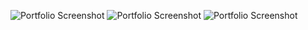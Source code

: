![Portfolio Screenshot](https://media.licdn.com/dms/image/v2/D5622AQEg7wQJeWrGnA/feedshare-shrink_2048_1536/B56ZhxuO59HcAs-/0/1754254603039?e=1758758400&v=beta&t=qHqnva8HEInYmiR9E3wZ3yWFhjnxPIF3kX8a-df2n_0)
![Portfolio Screenshot](https://media.licdn.com/dms/image/v2/D5622AQGSRpv1FR4U3A/feedshare-shrink_1280/B56ZhxuO6MHkAo-/0/1754254603459?e=1758758400&v=beta&t=wDE1JvMeqhzwC1zCASb0jbBpNliWC925ZiReI_BWaFI)
![Portfolio Screenshot](https://media.licdn.com/dms/image/v2/D5622AQFGSkd7AkccMg/feedshare-shrink_2048_1536/B56ZhxuO7DHQAs-/0/1754254604441?e=1758758400&v=beta&t=TbLck2gZr5Ktg-20Xka2-ahpXZilFL2_LwpkxAxXGds)

